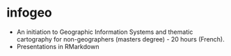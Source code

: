 # infogeo

- An initiation to Geographic Information Systems and thematic cartography for non-geographers (masters degree) - 20 hours (French).
- Presentations in RMarkdown

